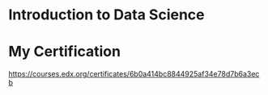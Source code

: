 # Introduction to Data Science

# My Certification
https://courses.edx.org/certificates/6b0a414bc8844925af34e78d7b6a3ecb
